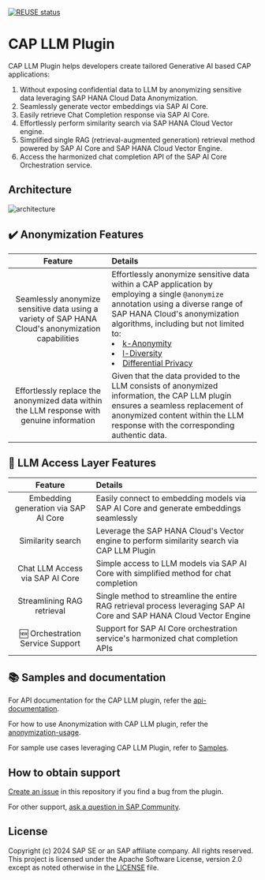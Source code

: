 [![REUSE status](https://api.reuse.software/badge/github.com/SAP-samples/cap-llm-plugin-samples)](https://api.reuse.software/info/github.com/SAP-samples/cap-llm-plugin-samples)


# CAP LLM Plugin

CAP LLM Plugin helps developers create tailored Generative AI based CAP applications:

1. Without exposing confidential data to LLM by anonymizing sensitive data leveraging SAP HANA Cloud Data Anonymization.
2. Seamlessly generate vector embeddings via SAP AI Core.
3. Easily retrieve Chat Completion response via SAP AI Core.
4. Effortlessly perform similarity search via SAP HANA Cloud Vector engine.
5. Simplified single RAG (retrieval-augmented generation) retrieval method powered by SAP AI Core and SAP HANA Cloud Vector Engine.
6. Access the harmonized chat completion API of the SAP AI Core Orchestration service.

## Architecture 

![architecture](./docs/images/Architecture.png)

## ✔️ Anonymization Features


|                         **Feature**                                                           |                                                           **Details**    
| :-------------------------------------------------------------------------------------------: | :------------------------------------------------------------------------------------------------------------------------------------
|  Seamlessly anonymize sensitive data using a variety of SAP HANA Cloud's anonymization capabilities |   Effortlessly anonymize sensitive data within a CAP application by employing a single `@anonymize` annotation using a diverse range of SAP HANA Cloud's anonymization algorithms, including but not limited to: <li> [k-Anonymity](https://help.sap.com/docs/SAP_HANA_PLATFORM/f88e51df089949b2af06ac891c77abf8/205f52e73c4a422e91fb9a0fbd5f3ec6.html)</li><li> [l-Diversity](https://help.sap.com/docs/SAP_HANA_PLATFORM/f88e51df089949b2af06ac891c77abf8/eeb681e53a06434ca8a0fd20ab9c2b7c.html)</li><li> [Differential Privacy](https://help.sap.com/docs/SAP_HANA_PLATFORM/f88e51df089949b2af06ac891c77abf8/ace3f36bad754cc9bbfe2bf473fccf2f.html)</li></ul>|
| Effortlessly replace the anonymized data within the LLM response with  genuine information|  Given that the data provided to the LLM consists of anonymized information, the CAP LLM plugin ensures a seamless replacement of anonymized content within the LLM response with the corresponding authentic data.    

## 🎯 LLM Access Layer Features

|                         **Feature**                                                           |                                                           **Details**    
| :-------------------------------------------------------------------------------------------: | :------------------------------------------------------------------------------------------------------------------------------------
|  Embedding generation via SAP AI Core | Easily connect to embedding models via SAP AI Core and generate embeddings seamlessly |
|  Similarity search  |  Leverage the SAP HANA Cloud's Vector engine to perform similarity search via CAP LLM Plugin |  
|  Chat LLM Access via SAP AI Core |   Simple access to LLM models via SAP AI Core with simplified method for chat completion |  
|  Streamlining RAG retrieval  |   Single method to streamline the entire RAG retrieval process leveraging SAP AI Core and SAP HANA Cloud Vector Engine |
|  :new: Orchestration Service Support | Support for SAP AI Core orchestration service's harmonized chat completion APIs


## 📚 Samples and documentation

For API documentation for the CAP LLM plugin, refer the [api-documentation](./docs/api-documentation.md).

For how to use Anonymization with CAP LLM plugin, refer the [anonymization-usage](./docs/anonymization-usage.md).

For sample use cases leveraging CAP LLM Plugin, refer to [Samples](./samples/).


## How to obtain support
[Create an issue](https://github.com/SAP-samples/cap-llm-plugin-samples/issues) in this repository if you find a bug from the plugin.
 
For other support, [ask a question in SAP Community](https://answers.sap.com/questions/ask.html).

## License
Copyright (c) 2024 SAP SE or an SAP affiliate company. All rights reserved. This project is licensed under the Apache Software License, version 2.0 except as noted otherwise in the [LICENSE](LICENSE) file.
